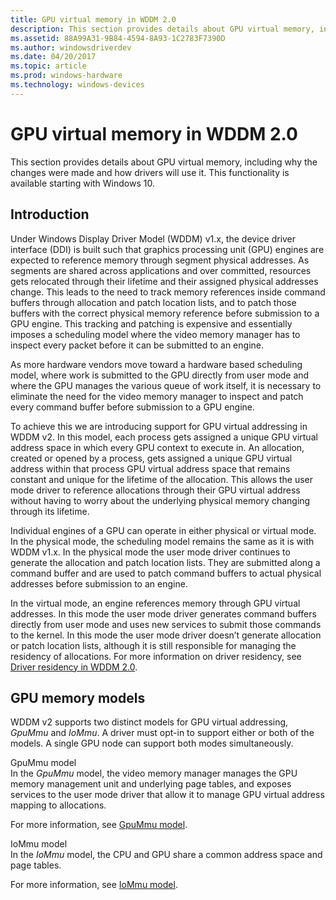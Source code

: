 ```yaml
---
title: GPU virtual memory in WDDM 2.0
description: This section provides details about GPU virtual memory, including why the changes were made and how drivers will use it.
ms.assetid: 88A99A31-9B84-4594-8A93-1C2783F7390D
ms.author: windowsdriverdev
ms.date: 04/20/2017
ms.topic: article
ms.prod: windows-hardware
ms.technology: windows-devices
---
```


# GPU virtual memory in WDDM 2.0


This section provides details about GPU virtual memory, including why the changes were made and how drivers will use it. This functionality is available starting with Windows 10.

## <span id="Introduction"></span><span id="introduction"></span><span id="INTRODUCTION"></span>Introduction


Under Windows Display Driver Model (WDDM) v1.x, the device driver interface (DDI) is built such that graphics processing unit (GPU) engines are expected to reference memory through segment physical addresses. As segments are shared across applications and over committed, resources gets relocated through their lifetime and their assigned physical addresses change. This leads to the need to track memory references inside command buffers through allocation and patch location lists, and to patch those buffers with the correct physical memory reference before submission to a GPU engine. This tracking and patching is expensive and essentially imposes a scheduling model where the video memory manager has to inspect every packet before it can be submitted to an engine.

As more hardware vendors move toward a hardware based scheduling model, where work is submitted to the GPU directly from user mode and where the GPU manages the various queue of work itself, it is necessary to eliminate the need for the video memory manager to inspect and patch every command buffer before submission to a GPU engine.

To achieve this we are introducing support for GPU virtual addressing in WDDM v2. In this model, each process gets assigned a unique GPU virtual address space in which every GPU context to execute in. An allocation, created or opened by a process, gets assigned a unique GPU virtual address within that process GPU virtual address space that remains constant and unique for the lifetime of the allocation. This allows the user mode driver to reference allocations through their GPU virtual address without having to worry about the underlying physical memory changing through its lifetime.

Individual engines of a GPU can operate in either physical or virtual mode. In the physical mode, the scheduling model remains the same as it is with WDDM v1.x. In the physical mode the user mode driver continues to generate the allocation and patch location lists. They are submitted along a command buffer and are used to patch command buffers to actual physical addresses before submission to an engine.

In the virtual mode, an engine references memory through GPU virtual addresses. In this mode the user mode driver generates command buffers directly from user mode and uses new services to submit those commands to the kernel. In this mode the user mode driver doesn’t generate allocation or patch location lists, although it is still responsible for managing the residency of allocations. For more information on driver residency, see [Driver residency in WDDM 2.0](driver-residency-in-wddm-2-0.md).

## <span id="GPU_memory_models"></span><span id="gpu_memory_models"></span><span id="GPU_MEMORY_MODELS"></span>GPU memory models


WDDM v2 supports two distinct models for GPU virtual addressing, *GpuMmu* and *IoMmu*. A driver must opt-in to support either or both of the models. A single GPU node can support both modes simultaneously.

<span id="GpuMmu_model"></span><span id="gpummu_model"></span><span id="GPUMMU_MODEL"></span>GpuMmu model  
In the *GpuMmu* model, the video memory manager manages the GPU memory management unit and underlying page tables, and exposes services to the user mode driver that allow it to manage GPU virtual address mapping to allocations.

For more information, see [GpuMmu model](gpummu-model.md).

<span id="IoMmu_model"></span><span id="iommu_model"></span><span id="IOMMU_MODEL"></span>IoMmu model  
In the *IoMmu* model, the CPU and GPU share a common address space and page tables.

For more information, see [IoMmu model](iommu-model.md).

 

 





